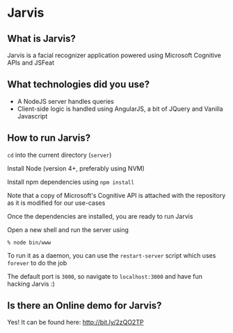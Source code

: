 # Jarvis

## What is Jarvis?
Jarvis is a facial recognizer application powered using Microsoft Cognitive APIs and JSFeat

## What technologies did you use?
* A NodeJS server handles queries
* Client-side logic is handled using AngularJS, a bit of JQuery and Vanilla Javascript

## How to run Jarvis?
`cd` into the current directory (`server`)

Install Node (version 4+, preferably using NVM)

Install npm dependencies using `npm install`

Note that a copy of Microsoft's Cognitive API is attached with the repository as it is modified for our use-cases

Once the dependencies are installed, you are ready to run Jarvis

Open a new shell and run the server using

```
% node bin/www
```
To run it as a daemon, you can use the `restart-server` script which uses `forever` to do the job

The default port is `3000`, so navigate to `localhost:3000` and have fun hacking Jarvis :)

## Is there an Online demo for Jarvis?

Yes! It can be found here: http://bit.ly/2zQO2TP
